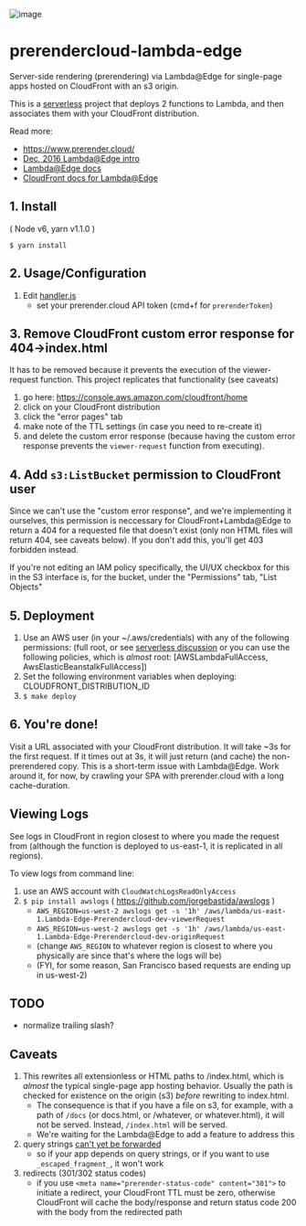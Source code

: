 ![image](https://cloud.githubusercontent.com/assets/22159102/21554484/9d542f5a-cdc4-11e6-8c4c-7730a9e9e2d1.png)

# prerendercloud-lambda-edge

Server-side rendering (prerendering) via Lambda@Edge for single-page apps hosted on CloudFront with an s3 origin.

This is a [serverless](https://github.com/serverless/serverless) project that deploys 2 functions to Lambda, and then associates them with your CloudFront distribution.

Read more:

* https://www.prerender.cloud/
* [Dec, 2016 Lambda@Edge intro](https://aws.amazon.com/blogs/aws/coming-soon-lambda-at-the-edge/)
* [Lambda@Edge docs](http://docs.aws.amazon.com/lambda/latest/dg/lambda-edge.html)
* [CloudFront docs for Lambda@Edge](http://docs.aws.amazon.com/AmazonCloudFront/latest/DeveloperGuide/lambda-at-the-edge.html)

## 1. Install

( Node v6, yarn v1.1.0 )

`$ yarn install`

## 2. Usage/Configuration

1. Edit [handler.js](/handler.js)
    * set your prerender.cloud API token (cmd+f for `prerenderToken`)

## 3. Remove CloudFront custom error response for 404->index.html

It has to be removed because it prevents the execution of the viewer-request function. This project replicates that functionality (see caveats)

1. go here: https://console.aws.amazon.com/cloudfront/home
2. click on your CloudFront distribution
3. click the "error pages" tab
4. make note of the TTL settings (in case you need to re-create it)
5. and delete the custom error response (because having the custom error response prevents the `viewer-request` function from executing).

## 4. Add `s3:ListBucket` permission to CloudFront user

Since we can't use the "custom error response", and we're implementing it ourselves, this permission is neccessary for CloudFront+Lambda@Edge to return a 404 for a requested file that doesn't exist (only non HTML files will return 404, see caveats below). If you don't add this, you'll get 403 forbidden instead.

If you're not editing an IAM policy specifically, the UI/UX checkbox for this in the S3 interface is, for the bucket, under the "Permissions" tab, "List Objects"

## 5. Deployment

1. Use an AWS user (in your ~/.aws/credentials) with any of the following permissions: (full root, or see [serverless discussion](https://github.com/serverless/serverless/issues/1439) or you can use the following policies, which is _almost_ root: [AWSLambdaFullAccess, AwsElasticBeanstalkFullAccess])
2. Set the following environment variables when deploying: CLOUDFRONT_DISTRIBUTION_ID
3. `$ make deploy`

## 6. You're done!

Visit a URL associated with your CloudFront distribution. It will take ~3s for the first request. If it times out at 3s, it will just return (and cache) the non-prerendered copy. This is a short-term issue with Lambda@Edge. Work around it, for now, by crawling your SPA with prerender.cloud with a long cache-duration.

## Viewing Logs

See logs in CloudFront in region closest to where you made the request from (although the function is deployed to us-east-1, it is replicated in all regions).

To view logs from command line:

1. use an AWS account with `CloudWatchLogsReadOnlyAccess`
2. `$ pip install awslogs` ( https://github.com/jorgebastida/awslogs )
    * `AWS_REGION=us-west-2 awslogs get -s '1h' /aws/lambda/us-east-1.Lambda-Edge-Prerendercloud-dev-viewerRequest`
    * `AWS_REGION=us-west-2 awslogs get -s '1h' /aws/lambda/us-east-1.Lambda-Edge-Prerendercloud-dev-originRequest`
    * (change `AWS_REGION` to whatever region is closest to where you physically are since that's where the logs will be)
    * (FYI, for some reason, San Francisco based requests are ending up in us-west-2)

## TODO

* normalize trailing slash?


## Caveats

1. This rewrites all extensionless or HTML paths to /index.html, which is _almost_ the typical single-page app hosting behavior. Usually the path is checked for existence on the origin (s3) _before_ rewriting to index.html.
    * The consequence is that if you have a file on s3, for example, with a path of `/docs` (or docs.html, or /whatever, or whatever.html), it will not be served. Instead, `/index.html` will be served.
    * We're waiting for the Lambda@Edge to add a feature to address this
2. query strings [can't yet be forwarded](https://forums.aws.amazon.com/thread.jspa?threadID=251491&tstart=0)
    * so if your app depends on query strings, or if you want to use `_escaped_fragment_`, it won't work
3. redirects (301/302 status codes)
    * if you use `<meta name="prerender-status-code" content="301">` to initiate a redirect, your CloudFront TTL must be zero, otherwise CloudFront will cache the body/response and return status code 200 with the body from the redirected path

